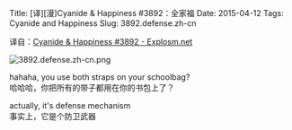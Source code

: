Title: [译][漫]Cyanide & Happiness #3892：全家福
Date: 2015-04-12
Tags: Cyanide and Happiness
Slug: 3892.defense.zh-cn

译自：[Cyanide & Happiness #3892 - Explosm.net](http://explosm.net/comics/3892/)


![3892.defense.zh-cn.png](/static/images/comics/3892.defense.zh-cn.png)






hahaha, you use both straps
on your schoolbag?      
哈哈哈，你把所有的带子都用在你的书包上了？


actually, it's defense mechanism        
事实上，它是个防卫武器
